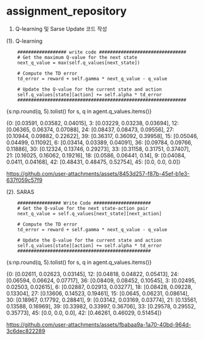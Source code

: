 # assignment_repository

1. Q-learning 및 Sarse Update 코드 작성

(1). Q-learning 

        ################## write code ################################
        # Get the maximum Q-value for the next state
        next_q_value = max(self.q_values[next_state])  
        
        # Compute the TD error
        td_error = reward + self.gamma * next_q_value - q_value
        
        # Update the Q-value for the current state and action
        self.q_values[state][action] += self.alpha * td_error
        ##############################################################
        
{s:np.round(q, 5).tolist() for s, q in agent.q_values.items()}

{0: [0.03591, 0.03582, 0.04015],
 3: [0.03229, 0.03238, 0.03694],
 12: [0.06365, 0.06374, 0.07088],
 24: [0.08437, 0.08473, 0.09556],
 27: [0.10944, 0.09882, 0.22622],
 39: [0.36317, 0.36092, 0.39958],
 15: [0.05046, 0.04499, 0.11092],
 6: [0.03414, 0.03389, 0.04091],
 36: [0.09784, 0.09766, 0.11886],
 30: [0.12324, 0.13746, 0.29273],
 33: [0.31158, 0.31751, 0.37407],
 21: [0.16025, 0.16062, 0.19216],
 18: [0.0586, 0.06441, 0.14],
 9: [0.04084, 0.0411, 0.04168],
 42: [0.48431, 0.48475, 0.52754],
 45: [0.0, 0.0, 0.0]}


https://github.com/user-attachments/assets/8453d257-f87b-45ef-b1e3-637f059c57f9


 
(2). SARAS

        ################ Write Code #####################
        # Get the Q-value for the next state-action pair
        next_q_value = self.q_values[next_state][next_action]  
        
        # Compute the TD error
        td_error = reward + self.gamma * next_q_value - q_value
        
        # Update the Q-value for the current state and action
        self.q_values[state][action] += self.alpha * td_error
        #################################################
        
{s:np.round(q, 5).tolist() for s, q in agent.q_values.items()}

{0: [0.02611, 0.02623, 0.03145],
 12: [0.04818, 0.04822, 0.05413],
 24: [0.06594, 0.06624, 0.07717],
 36: [0.08409, 0.08452, 0.10545],
 3: [0.02495, 0.02503, 0.02615],
 6: [0.02887, 0.02913, 0.03277],
 18: [0.08428, 0.09228, 0.13304],
 27: [0.13606, 0.14523, 0.19461],
 15: [0.0645, 0.06231, 0.08614],
 30: [0.18967, 0.17792, 0.28841],
 9: [0.03142, 0.03169, 0.03774],
 21: [0.13561, 0.13588, 0.16969],
 39: [0.33982, 0.33997, 0.36706],
 33: [0.29578, 0.29552, 0.35773],
 45: [0.0, 0.0, 0.0],
 42: [0.46261, 0.46029, 0.51454]}


https://github.com/user-attachments/assets/fbabaa9a-1a70-40bd-964d-3c6dec822289

